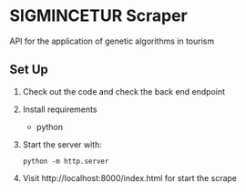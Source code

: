 # SIGMINCETUR Scraper

API for the application of genetic algorithms in tourism

## Set Up

1. Check out the code and check the back end endpoint
2. Install requirements
   - python
3. Start the server with:
    ```
    python -m http.server
    ```
   
4. Visit http://localhost:8000/index.html for start the scrape
